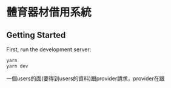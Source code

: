 # 體育器材借用系統

## Getting Started

First, run the development server:

```bash
yarn
yarn dev
```

一個users的面(要得到users的資料)跟provider請求，provider在跟